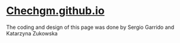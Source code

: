 # [Chechgm.github.io](chechgn.github.io)
The coding and design of this page was done by Sergio Garrido and Katarzyna Zukowska
